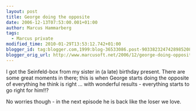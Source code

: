 ```yaml
---
layout: post
title: George doing the opposite
date: 2006-12-13T07:53:00.001+01:00
author: Marcus Hammarberg
tags:
  - Marcus private
modified_time: 2010-01-29T13:53:12.742+01:00
blogger_id: tag:blogger.com,1999:blog-36533086.post-9033823247428985208
blogger_orig_url: http://www.marcusoft.net/2006/12/george-doing-opposite.html
---
```


I got
the Seinfeld-box from my sister in (a late) birthday present. There are
some great moments in there; this is when George starts doing the
opposite of everything he think is right ... with wonderful results -
everything starts to go right for him!!?

No worries though - in the next episode he is back like the loser we
love.

